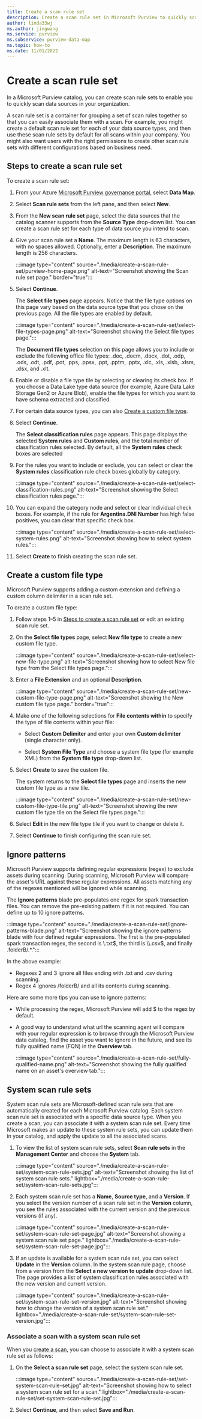 ```yaml
---
title: Create a scan rule set
description: Create a scan rule set in Microsoft Purview to quickly scan data sources in your organization.
author: linda33wj
ms.author: jingwang
ms.service: purview
ms.subservice: purview-data-map
ms.topic: how-to
ms.date: 11/01/2022
---
```


# Create a scan rule set

In a Microsoft Purview catalog, you can create scan rule sets to enable you to quickly scan data sources in your organization.

A scan rule set is a container for grouping a set of scan rules together so that you can easily associate them with a scan. For example, you might create a default scan rule set for each of your data source types, and then use these scan rule sets by default for all scans within your company. You might also want users with the right permissions to create other scan rule sets with different configurations based on business need.

## Steps to create a scan rule set

To create a scan rule set:

1. From your Azure [Microsoft Purview governance portal](https://web.purview.azure.com/resource/), select **Data Map**.

1. Select **Scan rule sets** from the left pane, and then select **New**.

1. From the **New scan rule set** page, select the data sources that the catalog scanner supports from the **Source Type** drop-down list. You can create a scan rule set for each type of data source you intend to scan.

1. Give your scan rule set a **Name**. The maximum length is 63 characters, with no spaces allowed. Optionally, enter a **Description**. The maximum length is 256 characters.

   :::image type="content" source="./media/create-a-scan-rule-set/purview-home-page.png" alt-text="Screenshot showing the Scan rule set page." border="true":::

1. Select **Continue**.

   The **Select file types** page appears. Notice that the file type options on this page vary based on the data source type that you chose on the previous page. All the file types are enabled by default.

      :::image type="content" source="./media/create-a-scan-rule-set/select-file-types-page.png" alt-text="Screenshot showing the Select file types page.":::

   The **Document file types** selection on this page allows you to include or exclude the following office file types: .doc, .docm, .docx, .dot, .odp, .ods, .odt, .pdf, .pot, .pps, .ppsx, .ppt, .pptm, .pptx, .xlc, .xls, .xlsb, .xlsm, .xlsx, and .xlt.

1. Enable or disable a file type tile by selecting or clearing its check box. If you choose a Data Lake type data source (for example, Azure Data Lake Storage Gen2 or Azure Blob), enable the file types for which you want to have schema extracted and classified.

1. For certain data source types, you can also [Create a custom file type](#create-a-custom-file-type).

1. Select **Continue**.

   The **Select classification rules** page appears. This page displays the selected **System rules** and **Custom rules**, and the total number of classification rules selected. By default, all the **System rules** check boxes are selected

1. For the rules you want to include or exclude, you can select or clear the **System rules** classification rule check boxes globally by category.

   :::image type="content" source="./media/create-a-scan-rule-set/select-classification-rules.png" alt-text="Screenshot showing the Select classification rules page.":::

1. You can expand the category node and select or clear individual check boxes. For example, if the rule for **Argentina.DNI Number** has high false positives, you can clear that specific check box.

   :::image type="content" source="./media/create-a-scan-rule-set/select-system-rules.png" alt-text="Screenshot showing how to select system rules.":::

1. Select **Create** to finish creating the scan rule set.

## Create a custom file type

Microsoft Purview supports adding a custom extension and defining a custom column delimiter in a scan rule set.

To create a custom file type:

1. Follow steps 1–5 in [Steps to create a scan rule set](#steps-to-create-a-scan-rule-set) or edit an existing scan rule set.

1. On the **Select file types** page, select **New file type** to create a new custom file type.

   :::image type="content" source="./media/create-a-scan-rule-set/select-new-file-type.png" alt-text="Screenshot showing how to select New file type from the Select file types page.":::

1. Enter a **File Extension** and an optional **Description**.

   :::image type="content" source="./media/create-a-scan-rule-set/new-custom-file-type-page.png" alt-text="Screenshot showing the New custom file type page." border="true":::

1. Make one of the following selections for **File contents within** to specify the type of file contents within your file:

   - Select **Custom Delimiter** and enter your own **Custom delimiter** (single character only).

   - Select **System File Type** and choose a system file type (for example XML) from the **System file type** drop-down list.

1. Select **Create** to save the custom file.

   The system returns to the **Select file types** page and inserts the new custom file type as a new tile.

   :::image type="content" source="./media/create-a-scan-rule-set/new-custom-file-type-tile.png" alt-text="Screenshot showing the new custom file type tile on the Select file types page.":::

1. Select **Edit** in the new file type tile if you want to change or delete it.

1. Select **Continue** to finish configuring the scan rule set.

## Ignore patterns

Microsoft Purview supports defining regular expressions (regex) to exclude assets during scanning. During scanning, Microsoft Purview will compare the asset's URL against these regular expressions. All assets matching any of the regexes mentioned will be ignored while scanning.

The **Ignore patterns** blade pre-populates one regex for spark transaction files. You can remove the pre-existing pattern if it is not required. You can define up to 10 ignore patterns.

:::image type="content" source="./media/create-a-scan-rule-set/ignore-patterns-blade.png" alt-text="Screenshot showing the ignore patterns blade with four defined regular expressions. The first is the pre-populated spark transaction regex, the second is \\.txt$, the third is \\.csv$, and finally .folderB/.*.":::

In the above example:

- Regexes 2 and 3 ignore all files ending with .txt and .csv during scanning.
- Regex 4 ignores /folderB/ and all its contents during scanning.

Here are some more tips you can use to ignore patterns:

- While processing the regex, Microsoft Purview will add $ to the regex by default.
- A good way to understand what url the scanning agent will compare with your regular expression is to browse through the Microsoft Purview data catalog, find the asset you want to ignore in the future, and see its fully qualified name (FQN) in the **Overview** tab.

   :::image type="content" source="./media/create-a-scan-rule-set/fully-qualified-name.png" alt-text="Screenshot showing the fully qualified name on an asset's overview tab.":::

## System scan rule sets

System scan rule sets are Microsoft-defined scan rule sets that are automatically created for each Microsoft Purview catalog. Each system scan rule set is associated with a specific data source type. When you create a scan, you can associate it with a system scan rule set. Every time Microsoft makes an update to these system rule sets, you can update them in your catalog, and apply the update to all the associated scans.

1. To view the list of system scan rule sets, select **Scan rule sets** in the **Management Center** and choose the **System** tab.

   :::image type="content" source="./media/create-a-scan-rule-set/system-scan-rule-sets.jpg" alt-text="Screenshot showing the list of system scan rule sets." lightbox="./media/create-a-scan-rule-set/system-scan-rule-sets.jpg":::

1. Each system scan rule set has a **Name**, **Source type**, and a **Version**. If you select the version number of a scan rule set in the **Version** column, you see the rules associated with the current version and the previous versions (if any).

   :::image type="content" source="./media/create-a-scan-rule-set/system-scan-rule-set-page.jpg" alt-text="Screenshot showing a system scan rule set page." lightbox="./media/create-a-scan-rule-set/system-scan-rule-set-page.jpg":::

1. If an update is available for a system scan rule set, you can select **Update** in the **Version** column. In the system scan rule page, choose from a version from the **Select a new version to update** drop-down list. The page provides a list of system classification rules associated with the new version and current version.

   :::image type="content" source="./media/create-a-scan-rule-set/system-scan-rule-set-version.jpg" alt-text="Screenshot showing how to change the version of a system scan rule set." lightbox="./media/create-a-scan-rule-set/system-scan-rule-set-version.jpg":::

### Associate a scan with a system scan rule set

When you [create a scan](tutorial-scan-data.md#scan-data-into-the-catalog), you can choose to associate it with a system scan rule set as follows:

1. On the **Select a scan rule set** page, select the system scan rule set.

   :::image type="content" source="./media/create-a-scan-rule-set/set-system-scan-rule-set.jpg" alt-text="Screenshot showing how to select a system scan rule set for a scan." lightbox="./media/create-a-scan-rule-set/set-system-scan-rule-set.jpg":::

1. Select **Continue**, and then select **Save and Run**.
